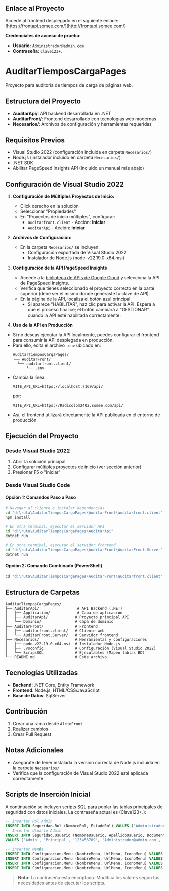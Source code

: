 ## Enlace al Proyecto

Accede al frontend desplegado en el siguiente enlace:  
[https://frontapi.somee.com/](http://frontapi.somee.com/)

**Credenciales de acceso de prueba:**  
- **Usuario:** `Administrador@admin.com`  
- **Contraseña:** `Clave123+.`

# AuditarTiemposCargaPages

Proyecto para auditoría de tiempos de carga de páginas web.

## Estructura del Proyecto

- **AuditarApi/**: API backend desarrollada en .NET
- **AuditarFront/**: Frontend desarrollado con tecnologías web modernas
- **Necesarios/**: Archivos de configuración y herramientas requeridas

## Requisitos Previos

- Visual Studio 2022 (configuración incluida en carpeta `Necesarios/`)
- Node.js (instalador incluido en carpeta `Necesarios/`)
- .NET SDK
- Abilitar PageSpeed Insights API (Incluido un manual más abajo)

## Configuración de Visual Studio 2022

1. **Configuración de Múltiples Proyectos de Inicio:**
   - Click derecho en la solución
   - Seleccionar "Propiedades"
   - En "Proyectos de inicio múltiples", configurar:
     - `auditarfront.client` - Acción: **Iniciar**
     - `AuditarApi` - Acción: **Iniciar**

2. **Archivos de Configuración:**
   - En la carpeta `Necesarios/` se incluyen:
     - Configuración exportada de Visual Studio 2022
     - Instalador de Node.js (node-v22.19.0-x64.msi)
3. **Configuración de la API PageSpeed Insights**
    - Accede a la [biblioteca de APIs de Google Cloud](https://console.cloud.google.com/apis/library/pagespeedonline.googleapis.com) y selecciona la API de PageSpeed Insights.
    - Verifica que tienes seleccionado el proyecto correcto en la parte superior (debe ser el mismo donde generaste tu clave de API).
    - En la página de la API, localiza el botón azul principal:
        - Si aparece "HABILITAR", haz clic para activar la API. Espera a que el proceso finalice; el botón cambiará a "GESTIONAR" cuando la API esté habilitada correctamente.
    
4. **Uso de la API en Producción**  
  - Si no deseas ejecutar la API localmente, puedes configurar el frontend para consumir la API desplegada en producción.  
  - Para ello, edita el archivo `.env` ubicado en:  
    ```
    AuditarTiemposCargaPages/
    └── AuditarFront/
      └── auditarfront.client/
          └── .env
    ```
  - Cambia la línea:
    ```
    VITE_API_URL=https://localhost:7169/api/
    ```
    por:
    ```
    VITE_API_URL=https://Radicolom2402.somee.com/api/
    ```
  - Así, el frontend utilizará directamente la API publicada en el entorno de producción.


## Ejecución del Proyecto

### Desde Visual Studio 2022
1. Abrir la solución principal
2. Configurar múltiples proyectos de inicio (ver sección anterior)
3. Presionar F5 o "Iniciar"

### Desde Visual Studio Code

#### Opción 1: Comandos Paso a Paso
```bash
# Navegar al cliente e instalar dependencias
cd "d:\ruta\AuditarTiemposCargaPages\AuditarFront\auditarfront.client"
npm install

# En otra terminal, ejecutar el servidor API
cd "d:\ruta\AuditarTiemposCargaPages\AuditarApi"
dotnet run

# En otra terminal, ejecutar el servidor frontend
cd "d:\ruta\AuditarTiemposCargaPages\AuditarFront\AuditarFront.Server"
dotnet run
```

#### Opción 2: Comando Combinado (PowerShell)
```powershell
cd "d:\ruta\AuditarTiemposCargaPages\AuditarFront\auditarfront.client" ; npm install ; cd "d:\ruta\AuditarTiemposCargaPages\AuditarFront\AuditarFront.Server" ; dotnet run
```

## Estructura de Carpetas

```
AuditarTiemposCargaPages/
├── AuditarApi/                 # API Backend (.NET)
│   ├── Application/            # Capa de aplicación
│   ├── AuditarApi/            # Proyecto principal API
│   └── Dominio/               # Capa de dominio
├── AuditarFront/              # Frontend
│   ├── auditarfront.client/   # Cliente web
│   └── AuditarFront.Server/   # Servidor frontend
├── Necesarios/                # Herramientas y configuraciones
│   ├── node-v22.19.0-x64.msi  # Instalador Node.js
│   ├── .vsconfig              # Configuración (Visual Studio 2022)
│   └── ScripsSQL              # Ejecutables (Mapeo tablas BD)
└── README.md                  # Este archivo
```

## Tecnologías Utilizadas

- **Backend**: .NET Core, Entity Framework
- **Frontend**: Node.js, HTML/CSS/JavaScript
- **Base de Datos**: SqlServer

## Contribución

1. Crear una rama desde `AlejoFront`
2. Realizar cambios
3. Crear Pull Request

## Notas Adicionales

- Asegúrate de tener instalada la versión correcta de Node.js incluida en la carpeta `Necesarios/`
- Verifica que la configuración de Visual Studio 2022 esté aplicada correctamente

## Scripts de Inserción Inicial

A continuación se incluyen scripts SQL para poblar las tablas principales de seguridad con datos iniciales. La contraseña actual es (Clave123+.):

```sql
-- Insertar Rol Admin
INSERT INTO Seguridad.Rol (NombreRol, EstadoRol) VALUES ('Administrador', 1);
-- Insertar Usuario Admin
INSERT INTO Seguridad.Usuario (NombreUsuario, ApellidoUsuario, DocumentoUsuario, CorreoUsuario, PasswordUsuario, RolId, EmailConfirmed)
VALUES ('Admin', 'Principal', '123456789', 'Administrador@admin.com', '$2a$11$.7tOwnQLkkT9FNocj2ZEhem49xa5XUI042l.nOvqfwjFrZxfQmG1S', 1, 1);

-- Insertar Men�s
INSERT INTO Configuracion.Menu (NombreMenu, UrlMenu, IconoMenu) VALUES ('Dashboard', '/Inicio', 'home');
INSERT INTO Configuracion.Menu (NombreMenu, UrlMenu, IconoMenu) VALUES ('Paginas Auditadas', '/auditar', 'description');
INSERT INTO Configuracion.Menu (NombreMenu, UrlMenu, IconoMenu) VALUES ('Gestion de Usuarios', '/usuarios', 'group');
INSERT INTO Configuracion.Menu (NombreMenu, UrlMenu, IconoMenu) VALUES ('Auditar Paginas', '/auditar', 'search');

```

> **Nota:** La contraseña está encriptada. Modifica los valores según tus necesidades antes de ejecutar los scripts.

